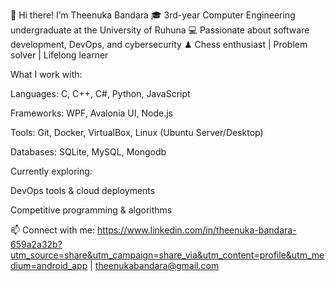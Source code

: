 👋 Hi there! I’m Theenuka Bandara
🎓 3rd-year Computer Engineering undergraduate at the University of Ruhuna
💻 Passionate about software development, DevOps, and cybersecurity
♟ Chess enthusiast | Problem solver | Lifelong learner

What I work with:

Languages: C, C++, C#, Python, JavaScript

Frameworks: WPF, Avalonia UI, Node.js

Tools: Git, Docker, VirtualBox, Linux (Ubuntu Server/Desktop)

Databases: SQLite, MySQL, Mongodb

Currently exploring:

DevOps tools & cloud deployments

Competitive programming & algorithms


📫 Connect with me:
https://www.linkedin.com/in/theenuka-bandara-659a2a32b?utm_source=share&utm_campaign=share_via&utm_content=profile&utm_medium=android_app | theenukabandara@gmail.com
<!--
**theenuka/theenuka** is a ✨ _special_ ✨ repository because its `README.md` (this file) appears on your GitHub profile.

Here are some ideas to get you started:

- 🔭 I’m currently working on ...
- 🌱 I’m currently learning ...
- 👯 I’m looking to collaborate on ...
- 🤔 I’m looking for help with ...
- 💬 Ask me about ...
- 📫 How to reach me: ...
- 😄 Pronouns: ...
- ⚡ Fun fact: ...
-->
